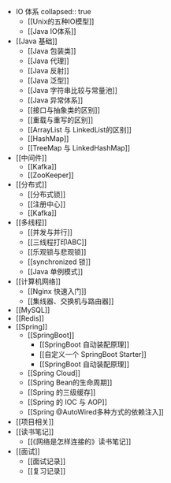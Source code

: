 - IO 体系
  collapsed:: true
	- [[Unix的五种IO模型]]
	- [[Java IO体系]]
- [[Java 基础]]
	- [[Java 包装类]]
	- [[Java 代理]]
	- [[Java 反射]]
	- [[Java 泛型]]
	- [[Java 字符串比较与常量池]]
	- [[Java 异常体系]]
	- [[接口与抽象类的区别]]
	- [[重载与重写的区别]]
	- [[ArrayList 与 LinkedList的区别]]
	- [[HashMap]]
	- [[TreeMap 与 LinkedHashMap]]
- [[中间件]]
	- [[Kafka]]
	- [[ZooKeeper]]
- [[分布式]]
	- [[分布式锁]]
	- [[注册中心]]
	- [[Kafka]]
- [[多线程]]
	- [[并发与并行]]
	- [[三线程打印ABC]]
	- [[乐观锁与悲观锁]]
	- [[synchronized 锁]]
	- [[Java 单例模式]]
- [[计算机网络]]
	- [[Nginx 快速入门]]
	- [[集线器、交换机与路由器]]
- [[MySQL]]
- [[Redis]]
- [[Spring]]
	- [[SpringBoot]]
		- [[SpringBoot 自动装配原理]]
		- [[自定义一个 SpringBoot Starter]]
		- [[SpringBoot 自动装配原理]]
	- [[Spring Cloud]]
	- [[Spring Bean的生命周期]]
	- [[Spring 的三级缓存]]
	- [[Spring 的 IOC 与 AOP]]
	- [[Spring @AutoWired多种方式的依赖注入]]
- [[项目相关]]
- [[读书笔记]]
	- [[《网络是怎样连接的》读书笔记]]
- [[面试]]
	- [[面试记录]]
	- [[复习记录]]
